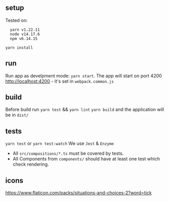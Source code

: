 ## setup

Tested on:

```
  yarn v1.22.11
  node v14.17.6
  npm v6.14.15
```

`yarn install`

## run

Run app as develpment mode: `yarn start`. The app will start on port 4200 [http://localhost:4200](http://localhost:4200) - it's set in `webpack.common.js`

## build

Before build run `yarn test` && `yarn lint`
`yarn build` and the application will be in `dist/`

## tests

`yarn test` or `yarn test:watch`
We use `Jest` & `Enzyme`

- All `src/compositions/*.ts` must be covered by tests.
- All Components from `components/` should have at least one test which check rendering.

## icons

https://www.flaticon.com/packs/situations-and-choices-2?word=tick
